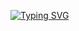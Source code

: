 [![Typing SVG](https://readme-typing-svg.demolab.com?font=Fira+Code&pause=1000&width=435&lines=console.log(%22Hello+World%22))](https://git.io/typing-svg)
